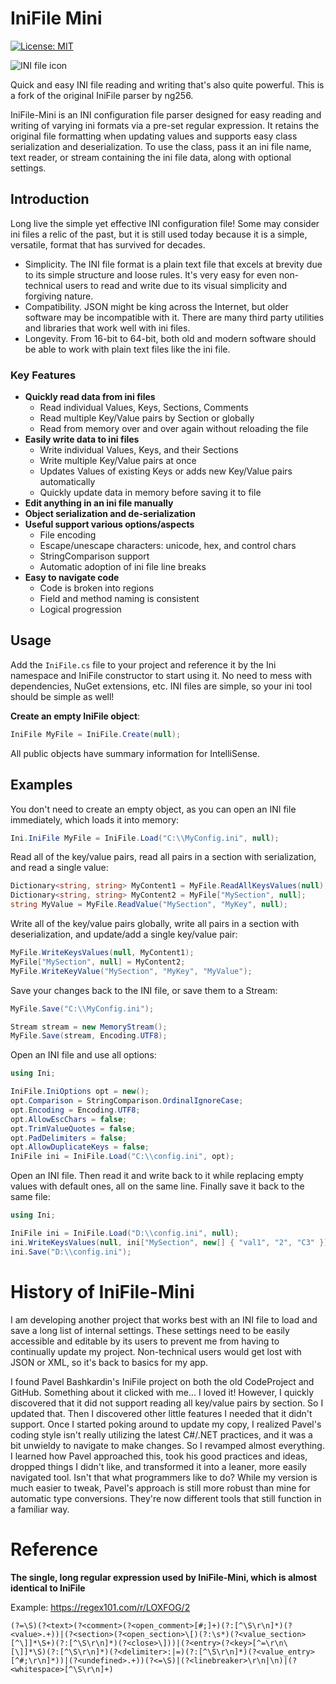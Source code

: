 # IniFile Mini
[![License: MIT](https://img.shields.io/badge/License-MIT-blue.svg)](./LICENSE)

![INI file icon](https://upload.wikimedia.org/wikipedia/en/thumb/2/2f/INI_file_icon.png/64px-INI_file_icon.png)

Quick and easy INI file reading and writing that's also quite powerful. This is a fork of the original IniFile parser by ng256.

IniFile-Mini is an INI configuration file parser designed for easy reading and writing of varying ini formats via a pre-set regular expression. It retains the original file formatting when updating values and supports easy class serialization and deserialization. To use the class, pass it an ini file name, text reader, or stream containing the ini file data, along with optional settings.

## Introduction
Long live the simple yet effective INI configuration file! Some may consider ini files a relic of the past, but it is still used today because it is a simple, versatile, format that has survived for decades.
* Simplicity. The INI file format is a plain text file that excels at brevity due to its simple structure and loose rules. It's very easy for even non-technical users to read and write due to its visual simplicity and forgiving nature.
* Compatibility. JSON might be king across the Internet, but older software may be incompatible with it. There are many third party utilities and libraries that work well with ini files.
* Longevity. From 16-bit to 64-bit, both old and modern software should be able to work with plain text files like the ini file.

### Key Features

* **Quickly read data from ini files**
  * Read individual Values, Keys, Sections, Comments
  * Read multiple Key/Value pairs by Section or globally
  * Read from memory over and over again without reloading the file
* **Easily write data to ini files**
  * Write individual Values, Keys, and their Sections
  * Write multiple Key/Value pairs at once
  * Updates Values of existing Keys or adds new Key/Value pairs automatically
  * Quickly update data in memory before saving it to file
* **Edit anything in an ini file manually**
* **Object serialization and de-serialization**
* **Useful support various options/aspects**
  * File encoding
  * Escape/unescape characters: unicode, hex, and control chars
  * StringComparison support
  * Automatic adoption of ini file line breaks
* **Easy to navigate code**
  * Code is broken into regions
  * Field and method naming is consistent
  * Logical progression

## Usage
Add the `IniFile.cs` file to your project and reference it by the Ini namespace and IniFile constructor to start using it. No need to mess with dependencies, NuGet extensions, etc. INI files are simple, so your ini tool should be simple as well!

**Create an empty IniFile object**:
```csharp
IniFile MyFile = IniFile.Create(null);
```
All public objects have summary information for IntelliSense.

## Examples
You don't need to create an empty object, as you can open an INI file immediately, which loads it into memory:
```csharp
Ini.IniFile MyFile = IniFile.Load("C:\\MyConfig.ini", null);
```

Read all of the key/value pairs, read all pairs in a section with serialization, and read a single value:
```csharp
Dictionary<string, string> MyContent1 = MyFile.ReadAllKeysValues(null);
Dictionary<string, string> MyContent2 = MyFile["MySection", null];
string MyValue = MyFile.ReadValue("MySection", "MyKey", null);
```

Write all of the key/value pairs globally, write all pairs in a section with deserialization, and update/add a single key/value pair:
```csharp
MyFile.WriteKeysValues(null, MyContent1);
MyFile["MySection", null] = MyContent2;
MyFile.WriteKeyValue("MySection", "MyKey", "MyValue");
```

Save your changes back to the INI file, or save them to a Stream:
```csharp
MyFile.Save("C:\\MyConfig.ini");

Stream stream = new MemoryStream();
MyFile.Save(stream, Encoding.UTF8);
```

Open an INI file and use all options:
```csharp
using Ini;

IniFile.IniOptions opt = new();
opt.Comparison = StringComparison.OrdinalIgnoreCase;
opt.Encoding = Encoding.UTF8;
opt.AllowEscChars = false;
opt.TrimValueQuotes = false;
opt.PadDelimiters = false;
opt.AllowDuplicateKeys = false;
IniFile ini = IniFile.Load("C:\\config.ini", opt);
```

Open an INI file. Then read it and write back to it while replacing empty values with default ones, all on the same line. Finally save it back to the same file:
```csharp
using Ini;

IniFile ini = IniFile.Load("D:\\config.ini", null);
ini.WriteKeysValues(null, ini["MySection", new[] { "val1", "2", "C3" }]);
ini.Save("D:\\config.ini");
```

# History of IniFile-Mini

I am developing another project that works best with an INI file to load and save a long list of internal settings. These settings need to be easily accessible and editable by its users to prevent me from having to continually update my project. Non-technical users would get lost with JSON or XML, so it's back to basics for my app.

I found Pavel Bashkardin's IniFile project on both the old CodeProject and GitHub. Something about it clicked with me... I loved it! However, I quickly discovered that it did not support reading all key/value pairs by section. So I updated that. Then I discovered other little features I needed that it didn't support. Once I started poking around to update my copy, I realized Pavel's coding style isn't really utilizing the latest C#/.NET practices, and it was a bit unwieldy to navigate to make changes. So I revamped almost everything. I learned how Pavel approached this, took his good practices and ideas, dropped things I didn't like, and transformed it into a leaner, more easily navigated tool. Isn't that what programmers like to do? While my version is much easier to tweak, Pavel's approach is still more robust than mine for automatic type conversions. They're now different tools that still function in a familiar way.

# Reference

**The single, long regular expression used by IniFile-Mini, which is almost identical to IniFile**

Example: https://regex101.com/r/LOXFOG/2
```regex
(?=\S)(?<text>(?<comment>(?<open_comment>[#;]+)(?:[^\S\r\n]*)(?<value>.+))|(?<section>(?<open_section>\[)(?:\s*)(?<value_section>[^\]]*\S+)(?:[^\S\r\n]*)(?<close>\]))|(?<entry>(?<key>[^=\r\n\ [\]]*\S)(?:[^\S\r\n]*)(?<delimiter>:|=)(?:[^\S\r\n]*)(?<value_entry>[^#;\r\n]*))|(?<undefined>.+))(?<=\S)|(?<linebreaker>\r\n|\n)|(?<whitespace>[^\S\r\n]+)
```

